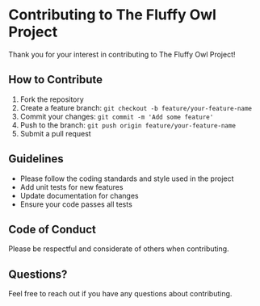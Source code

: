 # Contributing to The Fluffy Owl Project

Thank you for your interest in contributing to The Fluffy Owl Project!

## How to Contribute

1. Fork the repository
2. Create a feature branch: `git checkout -b feature/your-feature-name`
3. Commit your changes: `git commit -m 'Add some feature'`
4. Push to the branch: `git push origin feature/your-feature-name`
5. Submit a pull request

## Guidelines

- Please follow the coding standards and style used in the project
- Add unit tests for new features
- Update documentation for changes
- Ensure your code passes all tests

## Code of Conduct

Please be respectful and considerate of others when contributing.

## Questions?

Feel free to reach out if you have any questions about contributing. 